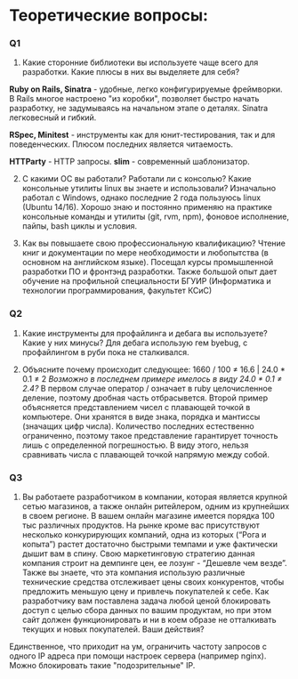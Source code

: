# Теоретические вопросы:

### Q1

1. Какие сторонние библиотеки вы используете чаще всего для разработки. Какие плюсы в них вы выделяете для себя?

**Ruby on Rails, Sinatra** - удобные, легко конфигурируемые фреймворки. В Rails многое настроено "из коробки", позволяет быстро начать разработку, не задумываясь на начальном этапе о деталях. Sinatra легковесный и гибкий.

**RSpec, Minitest** - инструменты как для юнит-тестирования, так и для поведенческих. Плюсом последних является читаемость.

**HTTParty** - HTTP запросы.
**slim** - современный шаблонизатор.

2. C какими OС вы работали? Работали ли с консолью? Какие консольные утилиты linux вы знаете и использовали?
Изначально работал с Windows, однако последние 2 года пользуюсь linux (Ubuntu 14/16). Хорошо знаю и постоянно применяю на практике
консольные команды и утилиты (git, rvm, npm), фоновое исполнение, пайпы, bash циклы и условия.

3. Как вы повышаете свою профессиональную квалификацию?
Чтение книг и документации по мере необходимости и любопытства (в основном на английском языке).
Посещал курсы промышленной разработки ПО и фронтэнд разработки.
Также большой опыт дает обучение на профильной специальности БГУИР (Информатика и технологии программирования, факультет КСиС)

### Q2

1. Какие инструменты для профайлинга и дебага вы используете? Какие у них минусы?
Для дебага использую гем byebug, с профайлингом в руби пока не сталкивался.

2. Объясните почему происходит следующее: 1660 / 100 ≠ 16.6 | 24.0 * 0.1 ≠ 2
*Возможно в последнем примере имелось в виду 24.0 * 0.1 ≠ 2.4?*
В первом случае оператор / означает в ruby целочисленное деление, поэтому дробная часть отбрасывется.
Второй пример объясняется представлением чисел с плавающей точкой в компьютере. Они хранятся в виде знака, порядка и мантиссы
(значащих цифр числа). Количество последних естественно ограниченно, поэтому такое представление гарантирует точность лишь с определенной погрешностью. В виду этого, нельзя сравнивать числа с плавающей точкой напрямую между собой.

### Q3

1. Вы работаете разработчиком в компании, которая является крупной сетью магазинов, а также онлайн ритейлером, одним из крупнейших в своем регионе. В вашем онлайн магазине имеется порядка 100 тыс различных продуктов. На рынке кроме вас присутствуют несколько конкурирующих компаний, одна из которых (“Рога и копыта”) растет достаточно быстрыми темпами и уже фактически дышит вам в спину. Свою маркетинговую стратегию данная компания строит на демпинге цен, ее лозунг - “Дешевле чем везде”. Также вы знаете, что эта компания использую различные технические средства отслеживает цены своих конкурентов, чтобы предложить меньшую цену и привлечь покупателей к себе.
Как разработчику вам поставлена задача любой ценой блокировать доступ с целью сбора данных по вашим продуктам, но при этом сайт должен функционировать и ни в коем образе не отталкивать текущих и новых покупателей. Ваши действия?

Единственное, что приходит на ум, ограничить частоту запросов с одного IP адреса при помощи настроек сервера (например nginx). Можно блокировать такие "подозрительные" IP.
